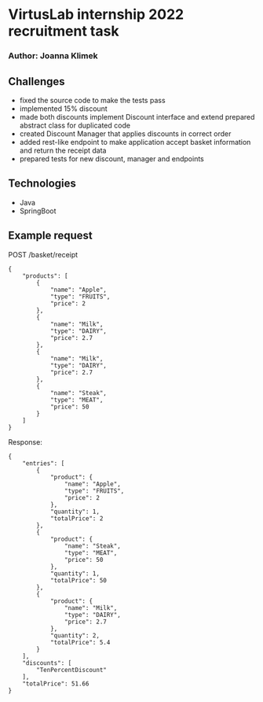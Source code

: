 # VirtusLab internship 2022 recruitment task
### Author: Joanna Klimek

## Challenges
* fixed the source code to make the tests pass
* implemented 15% discount
* made both discounts implement Discount interface and extend prepared abstract class for duplicated code
* created Discount Manager that applies discounts in correct order
* added rest-like endpoint to make application accept basket information and return the receipt data
* prepared tests for new discount, manager and endpoints

## Technologies
* Java
* SpringBoot

## Example request
POST /basket/receipt
```
{
    "products": [
        {
            "name": "Apple",
            "type": "FRUITS",
            "price": 2
        },
        {
            "name": "Milk",
            "type": "DAIRY",
            "price": 2.7
        },
        {
            "name": "Milk",
            "type": "DAIRY",
            "price": 2.7
        },
        {
            "name": "Steak",
            "type": "MEAT",
            "price": 50
        }
    ]
}
```

Response:
```
{
    "entries": [
        {
            "product": {
                "name": "Apple",
                "type": "FRUITS",
                "price": 2
            },
            "quantity": 1,
            "totalPrice": 2
        },
        {
            "product": {
                "name": "Steak",
                "type": "MEAT",
                "price": 50
            },
            "quantity": 1,
            "totalPrice": 50
        },
        {
            "product": {
                "name": "Milk",
                "type": "DAIRY",
                "price": 2.7
            },
            "quantity": 2,
            "totalPrice": 5.4
        }
    ],
    "discounts": [
        "TenPercentDiscount"
    ],
    "totalPrice": 51.66
}
```
